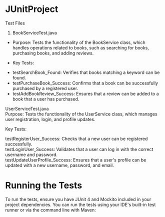 # JUnitProject

Test Files

1. BookServiceTest.java<br> 
- Purpose: Tests the functionality of the BookService class, which handles operations related to books, such as searching for books, purchasing books, and adding reviews.

- Key Tests:
* testSearchBook_Found: Verifies that books matching a keyword can be found.
* testPurchaseBook_Success: Confirms that a book can be successfully purchased by a registered user.
* testAddBookReview_Success: Ensures that a review can be added to a book that a user has purchased.

UserServiceTest.java<br>
Purpose: Tests the functionality of the UserService class, which manages user registration, login, and profile updates.

Key Tests:

testRegisterUser_Success: Checks that a new user can be registered successfully.<br>
testLoginUser_Success: Validates that a user can log in with the correct username and password.<br>
testUpdateUserProfile_Success: Ensures that a user's profile can be updated with a new username, password, and email.

# Running the Tests

To run the tests, ensure you have JUnit 4 and Mockito included in your project dependencies. You can run the tests using your IDE's built-in test runner or via the command line with Maven:

